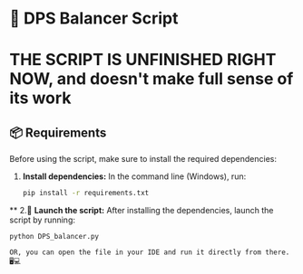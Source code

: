 # 🔫 DPS Balancer Script
# THE SCRIPT IS UNFINISHED RIGHT NOW, and doesn't make full sense of its work
## 📦 Requirements
Before using the script, make sure to install the required dependencies:

1. **Install dependencies:**
   In the command line (Windows), run:
   ```sh
   pip install -r requirements.txt
**
2.🚀 **Launch the script:** 
    After installing the dependencies, launch the script by running:

    python DPS_balancer.py
    
    OR, you can open the file in your IDE and run it directly from there. 🖥️💻